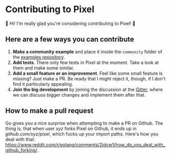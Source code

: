 # Contributing to Pixel

:tada: Hi! I'm really glad you're considering contributing to Pixel! :tada:

## Here are a few ways you can contribute

1. **Make a community example** and place it inside the `community` folder of the [examples repository][examples].
2. **Add tests**. There only few tests in Pixel at the moment. Take a look at them and make some similar.
3. **Add a small feature or an improvement**. Feel like some small feature is missing? Just make a PR. Be ready that I might reject it, though, if I don't find it particularly appealing.
4. **Join the big development** by joining the discussion at the [Gitter](https://gitter.im/pixellib/Lobby), where we can discuss bigger changes and implement them after that.

## How to make a pull request

Go gives you a nice surprise when attempting to make a PR on Github. The thing is, that when user _xyz_ forks Pixel on Github, it ends up in _github.com/xyz/pixel_, which fucks up your import paths. Here's how you deal with that: https://www.reddit.com/r/golang/comments/2jdcw1/how_do_you_deal_with_github_forking/.

[examples]: https://github.com/rigelrozanski/pixel-examples/tree/master/community
